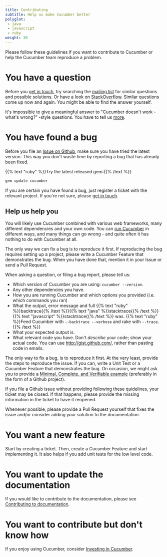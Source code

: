 ```yaml
---
title: Contributing
subtitle: Help us make Cucumber better
polyglot:
 - java
 - javascript
 - ruby
weight: 30
---
```


Please follow these guidelines if you want to contribute to Cucumber or help the Cucumber team reproduce a problem.

# You have a question

Before you [get in touch](/community/get-in-touch), try searching the [mailing list](https://groups.google.com/forum/#!forum/cukes) for similar questions and possible solutions.
Or have a look on [StackOverflow](https://stackoverflow.com/questions/tagged/cucumber). Similar questions come up now and again. You might be able to find the answer yourself.

It's impossible to give a meaningful answer to "Cucumber doesn't work - what's wrong?" -style questions. You have to tell us [more](#help-us-help-you).

# You have found a bug

Before you file an [Issue on Github](https://github.com/cucumber/cucumber/issues/), make sure you have tried the latest version.
This way you don't waste time by reporting a bug that has already been fixed.

{{% text "ruby" %}}Try the latest released gem:{{% /text %}}
``` ruby
gem update cucumber
```

If you are certain you have found a bug, just register a ticket with the relevant project. If you're not sure, please [get in touch](/community/get-in-touch).

## Help us help you

You will likely use Cucumber combined with various web frameworks, many different dependencies and your own code.
You can [run Cucumber](/cucumber/api/#running-cucumber) in different ways, and many things can go wrong - and quite often it has nothing to do with Cucumber at all.

The only way we can fix a bug is to reproduce it first. If reproducing the bug requires setting up a project, please write a Cucumber Feature that demonstrates the bug. When you have done that, mention it in your Issue or send a Pull Request.

When asking a question, or filing a bug report, please tell us:

- Which version of Cucumber you are using: `cucumber --version`.
- Any other dependencies you have.
- How you are running Cucumber and which options you provided (i.e. which commands you ran)
- What the output, error message and full {{% text "ruby" %}}backtrace{{% /text %}}{{% text "java" %}}stacktrace{{% /text %}}{{% text "javascript" %}}stacktrace{{% /text %}} was.
{{% text "ruby" %}}Feed Cucumber with `--backtrace --verbose` and rake with `--trace`.{{% /text %}}
- What your expected output is.
- What relevant code you have. Don't *describe* your code; show your actual code. You can use <http://gist.github.com/>, rather than pasting code in emails.

The only way to fix a bug, is to reproduce it first. At the very least, provide the steps to reproduce the issue.
If you can, write a Unit Test or a Cucumber Feature that demonstrates the bug.
On occasion, we might ask you to provide a [Minimal, Complete, and Verifiable example](https://stackoverflow.com/help/mcve) (preferably in the form of a Github project).

If you file a Github issue without providing following these quidelines, your ticket may be closed. If that happens, please provide the missing information in the ticket to have it reopened.

Whenever possible, please provide a Pull Request yourself that fixes the issue and/or consider adding your solution to the documentation.

# You want a new feature

Start by creating a ticket. Then, create a Cucumber Feature and start implementing it. It also helps if you add unit tests for the low level code.

# You want to update the documentation

If you would like to contribute to the documentation, please see [Contributing to documentation](/community/contributing-to-documentation/).

# You want to contribute but don't know how

If you enjoy using Cucumber, consider [Investing in Cucumber](https://cucumber.io/blog/2017/10/03/invest-in-cucumber).
